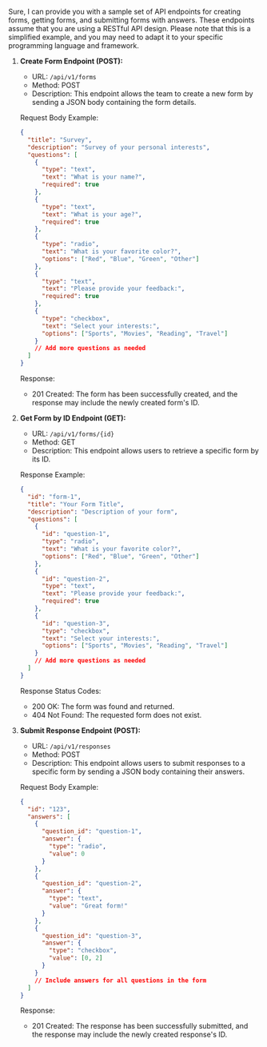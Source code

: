 Sure, I can provide you with a sample set of API endpoints for creating forms, getting forms, and submitting forms with answers. These endpoints assume that you are using a RESTful API design. Please note that this is a simplified example, and you may need to adapt it to your specific programming language and framework.

1. **Create Form Endpoint (POST):**

   - URL: `/api/v1/forms`
   - Method: POST
   - Description: This endpoint allows the team to create a new form by sending a JSON body containing the form details.

   Request Body Example:

   ```json
   {
     "title": "Survey",
     "description": "Survey of your personal interests",
     "questions": [
       {
         "type": "text",
         "text": "What is your name?",
         "required": true
       },
       {
         "type": "text",
         "text": "What is your age?",
         "required": true
       },
       {
         "type": "radio",
         "text": "What is your favorite color?",
         "options": ["Red", "Blue", "Green", "Other"]
       },
       {
         "type": "text",
         "text": "Please provide your feedback:",
         "required": true
       },
       {
         "type": "checkbox",
         "text": "Select your interests:",
         "options": ["Sports", "Movies", "Reading", "Travel"]
       }
       // Add more questions as needed
     ]
   }
   ```

   Response:

   - 201 Created: The form has been successfully created, and the response may include the newly created form's ID.

2. **Get Form by ID Endpoint (GET):**

   - URL: `/api/v1/forms/{id}`
   - Method: GET
   - Description: This endpoint allows users to retrieve a specific form by its ID.

   Response Example:

   ```json
   {
     "id": "form-1",
     "title": "Your Form Title",
     "description": "Description of your form",
     "questions": [
       {
         "id": "question-1",
         "type": "radio",
         "text": "What is your favorite color?",
         "options": ["Red", "Blue", "Green", "Other"]
       },
       {
         "id": "question-2",
         "type": "text",
         "text": "Please provide your feedback:",
         "required": true
       },
       {
         "id": "question-3",
         "type": "checkbox",
         "text": "Select your interests:",
         "options": ["Sports", "Movies", "Reading", "Travel"]
       }
       // Add more questions as needed
     ]
   }
   ```

   Response Status Codes:

   - 200 OK: The form was found and returned.
   - 404 Not Found: The requested form does not exist.

3. **Submit Response Endpoint (POST):**

   - URL: `/api/v1/responses`
   - Method: POST
   - Description: This endpoint allows users to submit responses to a specific form by sending a JSON body containing their answers.

   Request Body Example:

   ```json
   {
     "id": "123",
     "answers": [
       {
         "question_id": "question-1",
         "answer": {
           "type": "radio",
           "value": 0
         }
       },
       {
         "question_id": "question-2",
         "answer": {
           "type": "text",
           "value": "Great form!"
         }
       },
       {
         "question_id": "question-3",
         "answer": {
           "type": "checkbox",
           "value": [0, 2]
         }
       }
       // Include answers for all questions in the form
     ]
   }
   ```

   Response:

   - 201 Created: The response has been successfully submitted, and the response may include the newly created response's ID.

